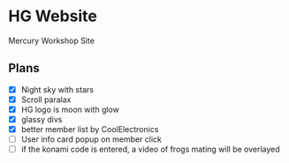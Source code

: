# HG Website
Mercury Workshop Site

## Plans
- [X] Night sky with stars
- [X] Scroll paralax
- [X] HG logo is moon with glow
- [X] glassy divs
- [X] better member list by CoolElectronics
- [ ] User info card popup on member click
- [ ] if the konami code is entered, a video of frogs mating will be overlayed
